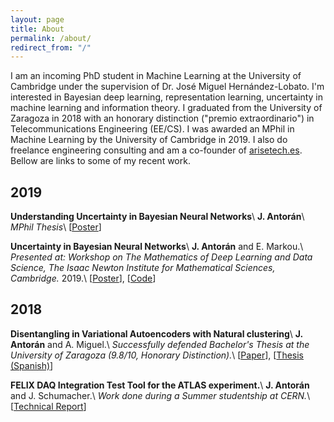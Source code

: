 ```yaml
---
layout: page
title: About
permalink: /about/
redirect_from: "/"
---
```


I am an incoming PhD student in Machine Learning at the University of Cambridge under the supervision of Dr. José Miguel Hernández-Lobato. I'm interested in Bayesian deep learning, representation learning, uncertainty in machine learning and information theory. I graduated from the University of Zaragoza in 2018 with an honorary distinction ("premio extraordinario") in Telecommunications Engineering (EE/CS). I was awarded an MPhil in Machine Learning by the University of Cambridge in 2019. I also do freelance engineering consulting and am a co-founder of [arisetech.es](http://arisetech.es). Bellow are links to some of my recent work.

## 2019 

**Understanding Uncertainty in Bayesian Neural Networks**\\
**J. Antorán**\\
*MPhil Thesis*\\
\[[Poster](assets/poster_thesis.pdf)\]

**Uncertainty in Bayesian Neural Networks**\\
**J. Antorán** and E. Markou.\\
*Presented at: Workshop on The Mathematics of Deep Learning and Data Science, The Isaac Newton Institute for Mathematical Sciences, Cambridge.* 2019.\\
\[[Poster](assets/poster_advml.pdf)\], \[[Code](https://github.com/JavierAntoran/Bayesian-Neural-Networks)\]

## 2018

**Disentangling in Variational Autoencoders with Natural clustering**\\
**J. Antorán** and A. Miguel.\\
*Successfully defended Bachelor's Thesis at the University of Zaragoza (9.8/10, Honorary Distinction).*\\
\[[Paper](https://arxiv.org/pdf/1901.09415.pdf)\], \[[Thesis (Spanish)](https://deposita.unizar.es/TAZ/EINA/2018/42174/TAZ-TFG-2018-2597.pdf)\]

**FELIX DAQ Integration Test Tool for the ATLAS experiment.**\\
**J. Antorán** and J. Schumacher.\\
*Work done during a Summer studentship at CERN.*\\
\[[Technical Report](http://cds.cern.ch/record/2639275/files/javiercabiscol.pdf)\]
